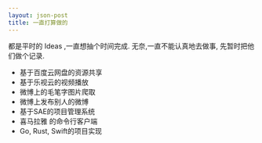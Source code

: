 ```yaml
---
layout: json-post
title: 一直打算做的
---
```


都是平时的 Ideas ,一直想抽个时间完成. 无奈,一直不能认真地去做事, 先暂时把他们做个记录.

+ 基于百度云网盘的资源共享
+ 基于乐视云的视频播放
+ 微博上的毛笔字图片爬取
+ 微博上发布别人的微博
+ 基于SAE的项目管理系统
+ 喜马拉雅 的命令行客户端
+ Go, Rust, Swift的项目实现
